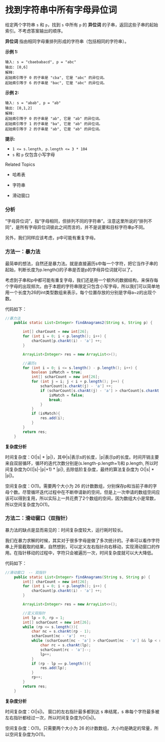 # 找到字符串中所有字母异位词

给定两个字符串 `s` 和 `p`，找到 `s` 中所有 `p` 的 **异位词** 的子串，返回这些子串的起始索引。不考虑答案输出的顺序。

**异位词** 指由相同字母重排列形成的字符串（包括相同的字符串）。



**示例 1:**

```
输入: s = "cbaebabacd", p = "abc"
输出: [0,6]
解释:
起始索引等于 0 的子串是 "cba", 它是 "abc" 的异位词。
起始索引等于 6 的子串是 "bac", 它是 "abc" 的异位词。
```

**示例 2:**

```
输入: s = "abab", p = "ab"
输出: [0,1,2]
解释:
起始索引等于 0 的子串是 "ab", 它是 "ab" 的异位词。
起始索引等于 1 的子串是 "ba", 它是 "ab" 的异位词。
起始索引等于 2 的子串是 "ab", 它是 "ab" 的异位词。
```



**提示:**

- `1 <= s.length, p.length <= 3 * 104`
- `s` 和 `p` 仅包含小写字母

Related Topics

- 哈希表

- 字符串

- 滑动窗口

### 分析

“字母异位词”，指“字母相同，但排列不同的字符串”。注意这里所说的“排列不同”，是所有字母异位词彼此之间而言的，并不是说要和目标字符串p不同。

另外，我们同样应该考虑，p中可能有重复字母。

### 方法一：暴力法

最简单的想法，自然还是暴力法。就是直接遍历s中每一个字符，把它当作子串的起始，判断长度为p.length()的子串是否是p的字母异位词就可以了。

考虑到子串和p中都可能有重复字母，我们还是用一个额外的数据结构，来保存每个字母的出现频次。由于本题的字符串限定只包含小写字母，所以我们可以简单地用一个长度为26的int类型数组来表示，每个位置存放的分别是字母a~z的出现个数。

 

代码如下：

```java
//暴力法
    public static List<Integer> findAnagrams2(String s, String p) {

        int[] charCount = new int[26];
        for (int i = 0; i < p.length(); i++) {
            charCount[p.charAt(i) - 'a'] ++;
        }

        ArrayList<Integer> res = new ArrayList<>();

        //遍历s
        for (int i = 0; i <= s.length() - p.length(); i++) {
            boolean isMatch = true;
            int[] scharCount = new int[26];
            for (int j = i; j < i + p.length(); j++) {
                scharCount[s.charAt(j) - 'a'] ++;
                if (scharCount[s.charAt(j) - 'a'] > charCount[s.charAt(j) - 'a']){
                    isMatch = false;
                    break;
                }
            }
            if (isMatch){
                res.add(i);
            }
        }
        return res;
    }
```

 

**复杂度分析**

时间复杂度：O(|s| * |p|)，其中|s|表示s的长度，|p|表示p的长度。时间开销主要来自双层循环，循环的迭代次数分别是(s.length-p.length+1)和 p.length, 所以时间复杂度为O((|s|-|p|+1) * |p|), 去除低阶复杂度，最终的算法复杂度为 O(|s| * |p|)。

空间复杂度：O(1)。需要两个大小为 26 的计数数组，分别保存p和当前子串的字母个数。尽管循环迭代过程中在不断申请新的空间，但是上一次申请的数组空间应该可以得到复用，所以实际上一共花费了2个数组的空间，因为数组大小是常数，所以空间复杂度为O(1)。

### 方法二：滑动窗口（双指针）

暴力法的缺点是显而易见的：时间复杂度较大，运行耗时较长。

我们在暴力求解的时候，其实对于很多字母是做了多次统计的。子串可以看作字符串上开窗截取的结果，自然想到，可以定义左右指针向右移动，实现滑动窗口的作用。在指针移动的过程中，字符只会被遍历一次，时间复杂度就可以大大降低。

 

代码如下：

 ```java
 //滑动窗口  -- 双指针
     public static List<Integer> findAnagrams(String s, String p) {
         int[] charCount = new int[26];
         for (int i = 0; i < p.length(); i++) {
             charCount[p.charAt(i) - 'a'] ++;
         }
 
         ArrayList<Integer> res = new ArrayList<>();
 
         //定义双指针
         int lp = 0, rp = 1;
         int[] scharCount = new int[26];
         while (rp <= s.length()){
             char nc = s.charAt(rp - 1);
             scharCount[nc - 'a']  ++;
             while (scharCount[nc - 'a'] > charCount[nc - 'a'] && lp < rp){
                 char rc = s.charAt(lp);
                 scharCount[rc - 'a']--;
                 lp++;
             }
             if (rp - lp == p.length()){
                 res.add(lp);
             }
             rp++;
         }
         return res;
     }
 ```

 

**复杂度分析**

时间复杂度：O(|s|)。 窗口的左右指针最多都到达 s 串结尾，s 串每个字符最多被左右指针都经过一次，所以时间复杂度为O(|s|)。

空间复杂度：O(1)。只需要两个大小为 26 的计数数组，大小均是确定的常量，所以空间复杂度为O(1)。
